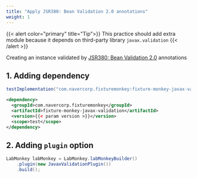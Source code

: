```yaml
---
title: "Apply JSR380: Bean Validation 2.0 annotations"
weight: 1
---
```

{{< alert color="primary" title="Tip">}}
This practice should add extra module because it depends on third-party library `javax.validation`
{{< /alert >}}

Creating an instance validated by [JSR380: Bean Validation 2.0](https://jcp.org/en/jsr/detail?id=380) annotations

## 1. Adding dependency
```groovy
testImplementation("com.navercorp.fixturemonkey:fixture-monkey-javax-validation:{{< param version >}}")
```

```xml
<dependency>
  <groupId>com.navercorp.fixturemonkey</groupId>
  <artifactId>fixture-monkey-javax-validation</artifactId>
  <version>{{< param version >}}</version>
  <scope>test</scope>
</dependency>
```

## 2. Adding `plugin` option

```java
LabMonkey labMonkey = LabMonkey.labMonkeyBuilder()
    .plugin(new JavaxValidationPlugin())
    .build();
```
